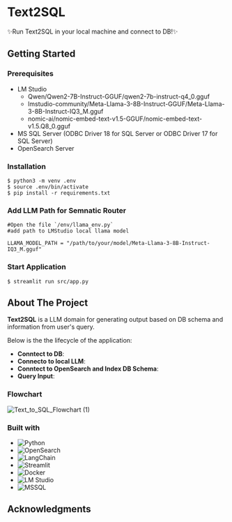 # Text2SQL
✨Run Text2SQL in your local machine and connect to DB!✨


## Getting Started

### Prerequisites 

- LM Studio
  - Qwen/Qwen2-7B-Instruct-GGUF/qwen2-7b-instruct-q4_0.gguf
  - lmstudio-community/Meta-Llama-3-8B-Instruct-GGUF/Meta-Llama-3-8B-Instruct-IQ3_M.gguf
  -  nomic-ai/nomic-embed-text-v1.5-GGUF/nomic-embed-text-v1.5.Q8_0.gguf
- MS SQL Server (ODBC Driver 18 for SQL Server or ODBC Driver 17 for SQL Server)
- OpenSearch Server

### Installation
```
$ python3 -m venv .env
$ source .env/bin/activate
$ pip install -r requirements.txt
```

### Add LLM Path for Semnatic Router
```
#Open the file `/env/llama_env.py`
#add path to LMStudio local llama model

LLAMA_MODEL_PATH = "/path/to/your/model/Meta-Llama-3-8B-Instruct-IQ3_M.gguf"
```


### Start Application

```
$ streamlit run src/app.py
```

## About The Project
**Text2SQL** is a LLM domain for generating output based on DB schema and information from user's query.

Below is the the lifecycle of the application:

- **Conntect to DB**:
- **Connecto to local LLM**: 
- **Conntect to OpenSearch and Index DB Schema**:
- **Query Input**: 


### Flowchart
![Text_to_SQL_Flowchart (1)](https://github.com/user-attachments/assets/23fc49c0-538e-4331-87d0-cb4417226493)

### Built with
- ![Python](https://img.shields.io/badge/Python-3776AB?style=for-the-badge&logo=python&logoColor=white)
- ![OpenSearch](https://img.shields.io/badge/OpenSearch-005EB8?style=for-the-badge&logo=opensearch&logoColor=white)
- ![LangChain](https://img.shields.io/badge/LangChain-000000?style=for-the-badge&logo=langchain&logoColor=white)
- ![Streamlit](https://img.shields.io/badge/Streamlit-FF4B4B?style=for-the-badge&logo=streamlit&logoColor=white)
- ![Docker](https://img.shields.io/badge/Docker-2496ED?style=for-the-badge&logo=docker&logoColor=white)
- ![LM Studio](https://img.shields.io/badge/LM%20Studio-FF6F00?style=for-the-badge&logo=lm-studio&logoColor=white)
- ![MSSQL](https://img.shields.io/badge/MSSQL-CC2927?style=for-the-badge&logo=microsoft-sql-server&logoColor=white)




## Acknowledgments 

